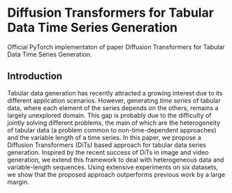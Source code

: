 # Diffusion Transformers for Tabular Data Time Series Generation
Official PyTorch implementaton of paper Diffusion Transformers for Tabular Data Time Series Generation.  

## Introduction
Tabular data generation has recently attracted a growing interest due to its different application scenarios. However, generating *time series* of tabular data, where each element of the series depends on the others, remains a largely unexplored domain. 
This gap is probably due to the difficulty of jointly solving different problems, the main of which are the heterogeneity of tabular data (a problem common to non-time-dependent approaches) and the variable length of a time series.
In this paper, we propose a Diffusion Transformers (DiTs) based approach for tabular data series generation. Inspired by the recent success of DiTs in image and video generation, we extend this framework to deal with heterogeneous data and variable-length sequences. 
Using extensive experiments on six datasets, we show that the proposed approach outperforms previous work by a large margin.
